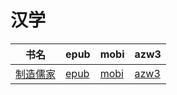 # 汉学

| 书名 | epub | mobi | azw3 |
| --- | --- | --- | --- |
| [制造儒家](http://ct.dalanmei.com/f/31084289-572113743-067468) | [epub](http://ct.dalanmei.com/f/31084289-572113743-067468) | [mobi](http://ct.dalanmei.com/f/31084289-571717462-bf8f48) | [azw3](http://ct.dalanmei.com/f/31084289-572120767-8fbf01) |
